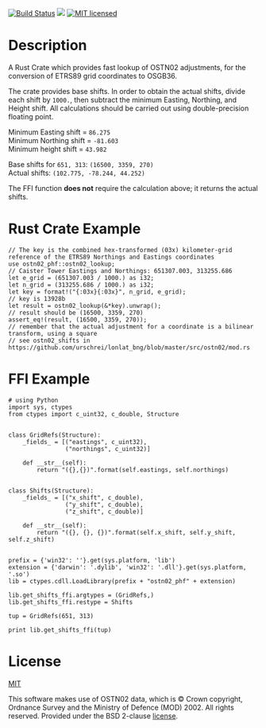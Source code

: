 [![Build Status](https://travis-ci.org/urschrei/OSTN02_PHF.png?branch=master)](https://travis-ci.org/urschrei/OSTN02_PHF) [![](https://img.shields.io/crates/v/lonlat_bng.svg)](https://crates.io/crates/OSTN02_PHF) [![MIT licensed](https://img.shields.io/badge/license-MIT-blue.svg)](license.txt)  

# Description
A Rust Crate which provides fast lookup of OSTN02 adjustments, for the conversion of ETRS89 grid coordinates to OSGB36.  

The crate provides base shifts. In order to obtain the actual shifts, divide each shift by `1000.`, then subtract the minimum Easting, Northing, and Height shift. All calculations should be carried out using double-precision floating point.

Minimum Easting shift = `86.275`  
Minimum Northing shift = `-81.603`  
Minimum height shift = `43.982`  

Base shifts for `651, 313`: `(16500, 3359, 270)`  
Actual shifts: `(102.775, -78.244, 44.252)`  

The FFI function **does not** require the calculation above; it returns the actual shifts.

# Rust Crate Example
    // The key is the combined hex-transformed (03x) kilometer-grid reference of the ETRS89 Northings and Eastings coordinates
    use ostn02_phf::ostn02_lookup;
    // Caister Tower Eastings and Northings: 651307.003, 313255.686
    let e_grid = (651307.003 / 1000.) as i32;
    let n_grid = (313255.686 / 1000.) as i32;
    let key = format!("{:03x}{:03x}", n_grid, e_grid);
    // key is 13928b
    let result = ostn02_lookup(&*key).unwrap();
    // result should be (16500, 3359, 270)
    assert_eq!(result, (16500, 3359, 270));
    // remember that the actual adjustment for a coordinate is a bilinear transform, using a square
    // see ostn02_shifts in https://github.com/urschrei/lonlat_bng/blob/master/src/ostn02/mod.rs

# FFI Example
    # using Python
    import sys, ctypes
    from ctypes import c_uint32, c_double, Structure


    class GridRefs(Structure):
        _fields_ = [("eastings", c_uint32),
                    ("northings", c_uint32)]

        def __str__(self):
            return "({},{})".format(self.eastings, self.northings)


    class Shifts(Structure):
        _fields_ = [("x_shift", c_double),
                    ("y_shift", c_double),
                    ("z_shift", c_double)]

        def __str__(self):
            return "({}, {}, {})".format(self.x_shift, self.y_shift, self.z_shift)


    prefix = {'win32': ''}.get(sys.platform, 'lib')
    extension = {'darwin': '.dylib', 'win32': '.dll'}.get(sys.platform, '.so')
    lib = ctypes.cdll.LoadLibrary(prefix + "ostn02_phf" + extension)

    lib.get_shifts_ffi.argtypes = (GridRefs,)
    lib.get_shifts_ffi.restype = Shifts

    tup = GridRefs(651, 313)

    print lib.get_shifts_ffi(tup)

# License
[MIT](LICENSE)  

This software makes use of OSTN02 data, which is © Crown copyright, Ordnance Survey and the Ministry of Defence (MOD) 2002. All rights reserved. Provided under the BSD 2-clause [license](OSTN02_license.txt).
